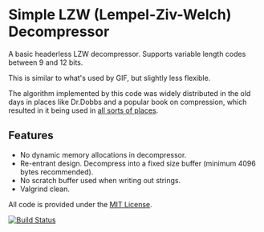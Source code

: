 
# Simple LZW (Lempel-Ziv-Welch) Decompressor

A basic headerless LZW decompressor. Supports variable length codes
between 9 and 12 bits.

This is similar to what's used by GIF, but slightly less flexible.

The algorithm implemented by this code was widely distributed in the
old days in places like Dr.Dobbs and a popular book on compression,
which resulted in it being used in [all sorts of places](https://www.giantbomb.com/profile/eloj/blog/technical-notes-on-the-level-format-of-puzznic-for/114881/).

## Features

* No dynamic memory allocations in decompressor.
* Re-entrant design. Decompress into a fixed size buffer (minimum 4096 bytes recommended).
* No scratch buffer used when writing out strings.
* Valgrind clean.

All code is provided under the [MIT License](LICENSE).

[![Build Status](https://travis-ci.org/eloj/lzw-eddy.svg?branch=master)](https://travis-ci.org/eloj/lzw-eddy)
